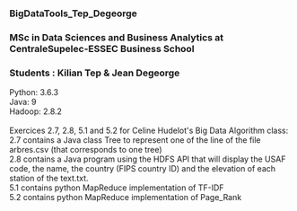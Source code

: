 ### BigDataTools_Tep_Degeorge
### MSc in Data Sciences and Business Analytics at CentraleSupelec-ESSEC Business School
### Students : Kilian Tep & Jean Degeorge
Python: 3.6.3 \
Java: 9 \
Hadoop: 2.8.2 \
\
Exercices 2.7, 2.8, 5.1 and 5.2 for Celine Hudelot's Big Data Algorithm class: \
2.7 contains a Java class Tree to represent one of the line of the file arbres.csv (that corresponds to one tree) \
2.8 contains a Java program using the HDFS API that will display the USAF code, the name, the country (FIPS country ID) and the elevation of each station of the text.txt. \
5.1 contains python MapReduce implementation of TF-IDF \
5.2 contains python MapReduce implementation of Page_Rank
